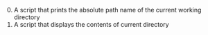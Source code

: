 0. A script that prints the absolute path name of the current working directory
1. A script that displays the contents of current directory
